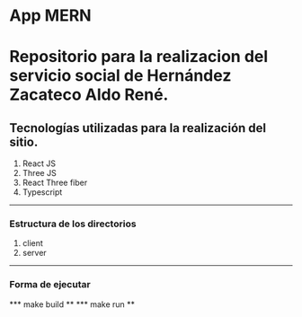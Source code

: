 # App MERN
# Repositorio para la realizacion del servicio social de Hernández Zacateco Aldo René.
## Tecnologías utilizadas para la realización del sitio.

1. React JS
2. Three JS
3. React Three fiber
3. Typescript

---

### Estructura de los directorios
1. client
2. server

---

### Forma de ejecutar
*** make build **
*** make run **

